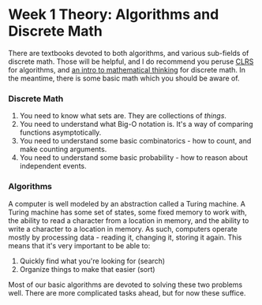 # Week 1 Theory: Algorithms and Discrete Math

There are textbooks devoted to both algorithms, and various sub-fields of discrete math. Those will be helpful, and I do recommend you peruse [CLRS](http://www.amazon.com/Introduction-Algorithms-3rd-Thomas-Cormen/dp/0262033844/ref=sr_1_1?ie=UTF8&qid=1443852050&sr=8-1&keywords=CLRS) for algorithms, and [an intro to mathematical thinking](http://www.amazon.com/Mathematical-Thinking-Problem-Solving-Proofs-2nd/dp/0130144126/ref=sr_1_1?ie=UTF8&qid=1443852165&sr=8-1&keywords=mathematical+thinking+problem-solving+and+proofs+2nd+edition) for discrete math. In the meantime, there is some basic math which you should be aware of. 


### Discrete Math

1. You need to know what sets are. They are collections of *things*.
2. You need to understand what Big-O notation is. It's a way of comparing functions asymptotically.
3. You need to understand some basic combinatorics - how to count, and make counting arguments.
4. You need to understand some basic probability - how to reason about independent events.


### Algorithms

A computer is well modeled by an abstraction called a Turing machine. A Turing machine has some set of states, some fixed memory to work with, the ability to read a character from a location in memory, and the ability to write a character to a location in memory. As such, computers operate mostly by processing data - reading it, changing it, storing it again. This means that it's very important to be able to:

1. Quickly find what you're looking for (search)
2. Organize things to make that easier (sort)

Most of our basic algorithms are devoted to solving these two problems well. There are more complicated tasks ahead, but for now these suffice. 
